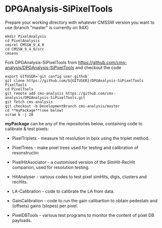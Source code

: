 
# DPGAnalysis-SiPixelTools

Prepare your working directory with whatever CMSSW version you want to use (branch "master" is currently on 94X)

```
mkdir PixelAnalysis
cd PixelAnalysis
cmsrel CMSSW_9_4_0
cd CMSSW_9_4_0/src
cmsenv
```

Fork DPGAnalysis-SiPixelTools from https://github.com/cms-analysis/DPGAnalysis-SiPixelTools and checkout the code

```
export GITUSER=`git config user.github`
git clone https://github.com/${GITUSER}/DPGAnalysis-SiPixelTools PixelTools
cd PixelTools
git remote add cms-analysis https://github.com/cms-analysis/DPGAnalysis-SiPixelTools.git
git fetch cms-analysis
git checkout -b DevelopmentBranch cms-analysis/master
cd **myPackage**(see below)
scram b -j 20
```

**myPackage** can be any of the repositories below, containing code to calibrate & test pixels:

- PixelTriplets - measure hit resolution in bpix using the triplet method.

- PixelTrees - make pixel trees used for testing and calibration of resonstructin

- PixelHitAsociator - a customised version of the SimHit-RecHit comparion, used for resolution testing.

- HitAnalyser - various codes to test pixel simHits, digis, clusters and recHits.

- LA-Calibration - code to calibrate the LA from data.

- GainCalibration - code to run the gain calibartion to obtain pedestals and (offsets) gains (slopes) per pixel.

- PixelDBTools - various test programs to monitor the content of pixel DB payloads.
